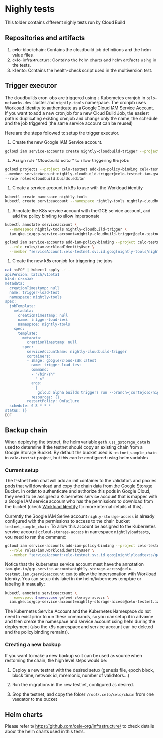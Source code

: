 # Nighly tests

This folder contains different nighly tests run by Cloud Build

## Repositories and artifacts

1. celo-blockchain: Contains the cloudbuild job definitions and the helm value files.
1. celo-infrastructure: Contains the helm charts and helm artifacts using in the tests.
1. kliento: Contains the health-check script used in the multiversion test.

## Trigger executor

The cloudbuilds cron jobs are triggered using a Kubernetes cronjob in `celo-networks-dev` cluster and `nightly-tools` namespace.
The cronjob uses [Workload Identity](https://cloud.google.com/kubernetes-engine/docs/how-to/workload-identity) to authenticate as a Google Cloud IAM Service Account.
If you want to add a new cron job for a new Cloud Build Job, the easiest path is duplicating existing cronjob and change only the name, the schedule and the job triggered (the same service account can be reused)

Here are the steps followed to setup the trigger executor.

1. Create the new Google IAM Service account.

```bash
gcloud iam service-accounts create nightly-cloudbuild-trigger --project celo-testnet --display-name "Service Account for triggering nightly cloudbuild jobs"
```

1. Assign role "Cloudbuild editor" to allow triggering the jobs

```bash
gcloud projects --project celo-testnet add-iam-policy-binding celo-testnet \
--member serviceAccount:nightly-cloudbuild-trigger@celo-testnet.iam.gserviceaccount.com \
--role roles/cloudbuild.builds.editor
```

1. Create a service account in k8s to use with the Workload identity

```bash
kubectl create namespace nightly-tools
kubectl create serviceaccount --namespace nightly-tools nightly-cloudbuild-trigger
```

1. Annotate the K8s service account with the GCE service account, and add the policy binding to allow impersonate

```bash
kubectl annotate serviceaccount \
  --namespace nightly-tools nightly-cloudbuild-trigger \
  iam.gke.io/gcp-service-account=nightly-cloudbuild-trigger@celo-testnet.iam.gserviceaccount.com

gcloud iam service-accounts add-iam-policy-binding --project celo-testnet\
  --role roles/iam.workloadIdentityUser \
  --member "serviceAccount:celo-testnet.svc.id.goog[nightly-tools/nightly-cloudbuild-trigger]" nightly-cloudbuild-trigger@celo-testnet.iam.gserviceaccount.com
```

1. Create the new k8s cronjob for triggering the jobs

```bash
cat <<EOF | kubectl apply -f -
apiVersion: batch/v1beta1
kind: CronJob
metadata:
  creationTimestamp: null
  name: trigger-load-test
  namespace: nightly-tools
spec:
  jobTemplate:
    metadata:
      creationTimestamp: null
      name: trigger-load-test
      namespace: nightly-tools
    spec:
      template:
        metadata:
          creationTimestamp: null
        spec:
          serviceAccountName: nightly-cloudbuild-trigger
          containers:
          - image: google/cloud-sdk:latest
            name: trigger-load-test
            command:
            - "/bin/sh"
            - "-c"
            args:
            - |
               gcloud alpha builds triggers run --branch=jcortejoso/nightly test-geth-multiversion
            resources: {}
          restartPolicy: OnFailure
  schedule: 0 8 * * *
status: {}
EOF
```

## Backup chain

When deploying the testnet, the helm variable `geth.use_gstorage_data` is used to determine if the testnet should copy an existing chain from a Google Storage Bucket. By default the bucket used is `testnet_sample_chain` in `celo-testnet` project, but this can be configured using helm variables.

### Current setup

The testnet helm chat will add an init container to the validators and proxies pods that will download and copy the chain data from the Google Storage Bucket. In ordet to authenticate and authorize this pods in Google Cloud, they need to be assigned a Kubernetes service account that is mapped with a Google IAM service account who has the permissions to download from the bucket (check [Workload Identity](https://cloud.google.com/kubernetes-engine/docs/how-to/workload-identity) for more internal details of this).

Currently the Google IAM Serive account `nighly-storage-access` is already configured with the permissions to access to the chain bucket `testnet_sample_chain`. To allow this account be assigned to the Kubernetes service account `gcloud-storage-access` in namespace `nightlyloadtests`, you need to run the command:

```bash
gcloud iam service-accounts add-iam-policy-binding --project celo-testnet\
  --role roles/iam.workloadIdentityUser \
  --member "serviceAccount:celo-testnet.svc.id.goog[nightlyloadtests/gcloud-storage-access]" nightly-storage-access@celo-testnet.iam.gserviceaccount.com
```

Notice that the kubernetes service account must have the annotation `iam.gke.io/gcp-service-account=nightly-storage-access@celo-testnet.iam.gserviceaccount.com` to allow the impersonation with Workload Identity. You can setup this label in the helm/kubernetes template or labeling it manually:

```bash
kubectl annotate serviceaccount \
  --namespace $namespace gcloud-storage-access \
  iam.gke.io/gcp-service-account=nightly-storage-access@celo-testnet.iam.gserviceaccount.com
```

The Kubernetes Service Account and the Kubernetes Namespace do not need to exist prior to run these commands, so you can setup it in advance and then create the namespace and service account using helm during the deployment (also the k8s namespace and service account can be deleted and the policy binding remains).

### Creating a new backup

If you want to make a new backup so it can be used as source when restorning the chain, the high level steps would be:

1. Deploy a new testnet with the desired setup (genesis file, epoch block, block time, network id, mnemonic, number of validators...)

1. Run the migrations in the new testnet, configured as desired.

1. Stop the testnet, and copy the folder `/root/.celo/celo/chain` from one validator to the bucket

## Helm charts

Please refer to https://github.com/celo-org/infrastructure/ to check details about the helm charts used in this tests.
